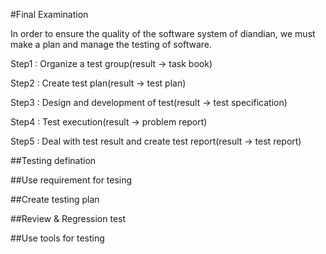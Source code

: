 #Final Examination

In order to  ensure the quality of the software system of diandian, we must make a plan and manage the testing of software.

Step1 : Organize a test group(result ->  task book)

Step2 : Create test plan(result ->  test plan)

Step3 : Design and development of test(result -> test specification)

Step4 : Test execution(result -> problem report)

Step5 : Deal with test result and create test report(result -> test report)

##Testing defination

##Use requirement for tesing

##Create testing plan

##Review & Regression test

##Use tools for testing
